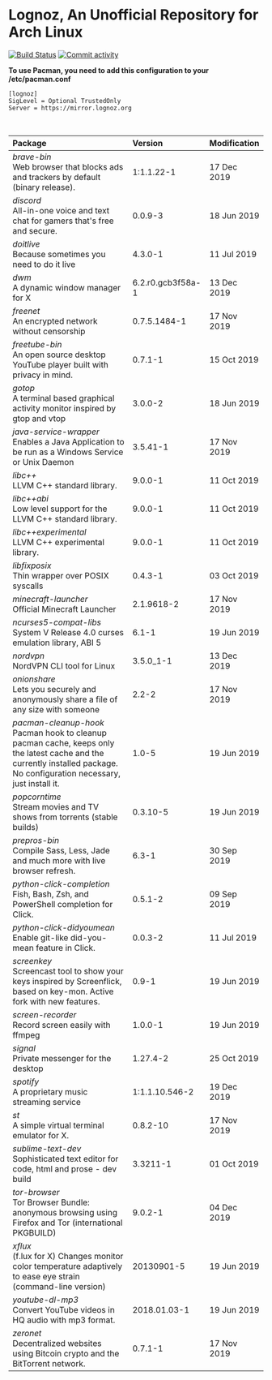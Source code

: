 # Lognoz, An Unofficial Repository for Arch Linux
[<img src="https://img.shields.io/travis/lognoz/lognoz-archlinux-repository/master.svg?style=flat-square" alt="Build Status">](https://travis-ci.org/lognoz/lognoz-archlinux-repository)
[<img src="https://img.shields.io/github/commit-activity/m/lognoz/lognoz-archlinux-repository.svg?style=flat-square" alt="Commit activity">](https://github.com/lognoz/lognoz-archlinux-repository/commits/master)

**To use Pacman, you need to add this configuration to your /etc/pacman.conf**

```
[lognoz]
SigLevel = Optional TrustedOnly
Server = https://mirror.lognoz.org
```
<br>

Package	|  Version	|  Modification
:--- | :--- | :---
*brave-bin*<br>Web browser that blocks ads and trackers by default (binary release). | 1:1.1.22-1 | 17 Dec 2019
*discord*<br>All-in-one voice and text chat for gamers that's free and secure. | 0.0.9-3 | 18 Jun 2019
*doitlive*<br>Because sometimes you need to do it live | 4.3.0-1 | 11 Jul 2019
*dwm*<br>A dynamic window manager for X | 6.2.r0.gcb3f58a-1 | 13 Dec 2019
*freenet*<br>An encrypted network without censorship | 0.7.5.1484-1 | 17 Nov 2019
*freetube-bin*<br>An open source desktop YouTube player built with privacy in mind. | 0.7.1-1 | 15 Oct 2019
*gotop*<br>A terminal based graphical activity monitor inspired by gtop and vtop | 3.0.0-2 | 18 Jun 2019
*java-service-wrapper*<br>Enables a Java Application to be run as a Windows Service or Unix Daemon | 3.5.41-1 | 17 Nov 2019
*libc++*<br>LLVM C++ standard library. | 9.0.0-1 | 11 Oct 2019
*libc++abi*<br>Low level support for the LLVM C++ standard library. | 9.0.0-1 | 11 Oct 2019
*libc++experimental*<br>LLVM C++ experimental library. | 9.0.0-1 | 11 Oct 2019
*libfixposix*<br>Thin wrapper over POSIX syscalls | 0.4.3-1 | 03 Oct 2019
*minecraft-launcher*<br>Official Minecraft Launcher | 2.1.9618-2 | 17 Nov 2019
*ncurses5-compat-libs*<br>System V Release 4.0 curses emulation library, ABI 5 | 6.1-1 | 19 Jun 2019
*nordvpn*<br>NordVPN CLI tool for Linux | 3.5.0_1-1 | 13 Dec 2019
*onionshare*<br>Lets you securely and anonymously share a file of any size with someone | 2.2-2 | 17 Nov 2019
*pacman-cleanup-hook*<br>Pacman hook to cleanup pacman cache, keeps only the latest cache and the currently installed package. No configuration necessary, just install it. | 1.0-5 | 19 Jun 2019
*popcorntime*<br>Stream movies and TV shows from torrents (stable builds) | 0.3.10-5 | 19 Jun 2019
*prepros-bin*<br>Compile Sass, Less, Jade and much more with live browser refresh. | 6.3-1 | 30 Sep 2019
*python-click-completion*<br>Fish, Bash, Zsh, and PowerShell completion for Click. | 0.5.1-2 | 09 Sep 2019
*python-click-didyoumean*<br>Enable git-like did-you-mean feature in Click. | 0.0.3-2 | 11 Jul 2019
*screenkey*<br>Screencast tool to show your keys inspired by Screenflick, based on key-mon. Active fork with new features. | 0.9-1 | 19 Jun 2019
*screen-recorder*<br>Record screen easily with ffmpeg | 1.0.0-1 | 19 Jun 2019
*signal*<br>Private messenger for the desktop | 1.27.4-2 | 25 Oct 2019
*spotify*<br>A proprietary music streaming service | 1:1.1.10.546-2 | 19 Dec 2019
*st*<br>A simple virtual terminal emulator for X. | 0.8.2-10 | 17 Nov 2019
*sublime-text-dev*<br>Sophisticated text editor for code, html and prose - dev build | 3.3211-1 | 01 Oct 2019
*tor-browser*<br>Tor Browser Bundle: anonymous browsing using Firefox and Tor (international PKGBUILD) | 9.0.2-1 | 04 Dec 2019
*xflux*<br>(f.lux for X) Changes monitor color temperature adaptively to ease eye strain (command-line version) | 20130901-5 | 19 Jun 2019
*youtube-dl-mp3*<br>Convert YouTube videos in HQ audio with mp3 format. | 2018.01.03-1 | 19 Jun 2019
*zeronet*<br>Decentralized websites using Bitcoin crypto and the BitTorrent network. | 0.7.1-1 | 17 Nov 2019

